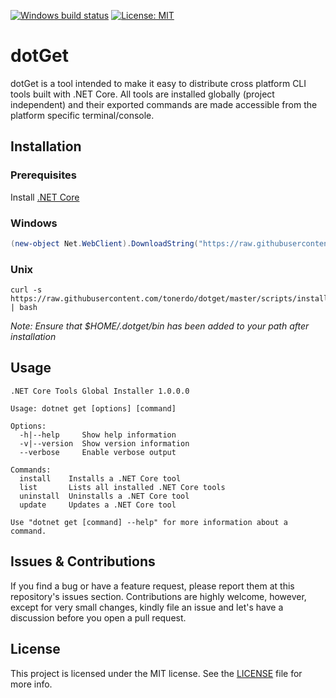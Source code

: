 [![Windows build status](https://ci.appveyor.com/api/projects/status/github/tonerdo/dotget?branch=master&svg=true)](https://ci.appveyor.com/project/tonerdo/dotget)
[![License: MIT](https://img.shields.io/badge/License-MIT-yellow.svg)](LICENSE)
# dotGet

dotGet is a tool intended to make it easy to distribute cross platform CLI tools built with .NET Core. All tools are installed globally (project independent) and their exported commands are made accessible from the platform specific terminal/console.

## Installation

### Prerequisites

Install [.NET Core](https://www.microsoft.com/net/download/core)

### Windows

```powershell
(new-object Net.WebClient).DownloadString("https://raw.githubusercontent.com/tonerdo/dotget/master/scripts/install.ps1") | iex
```

### Unix

```shell
curl -s https://raw.githubusercontent.com/tonerdo/dotget/master/scripts/install.sh | bash
```
_Note: Ensure that $HOME/.dotget/bin has been added to your path after installation_

## Usage

```shell
.NET Core Tools Global Installer 1.0.0.0

Usage: dotnet get [options] [command]

Options:
  -h|--help     Show help information
  -v|--version  Show version information
  --verbose     Enable verbose output

Commands:
  install    Installs a .NET Core tool
  list       Lists all installed .NET Core tools
  uninstall  Uninstalls a .NET Core tool
  update     Updates a .NET Core tool

Use "dotnet get [command] --help" for more information about a command.
```

## Issues & Contributions

If you find a bug or have a feature request, please report them at this repository's issues section. Contributions are highly welcome, however, except for very small changes, kindly file an issue and let's have a discussion before you open a pull request.

## License

This project is licensed under the MIT license. See the [LICENSE](LICENSE) file for more info.